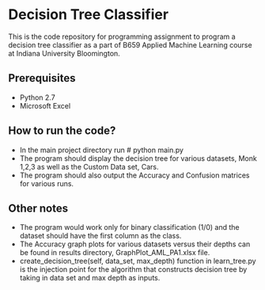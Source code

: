 # Decision Tree Classifier

This is the code repository for programming assignment to program a decision tree classifier as a part of
B659 Applied Machine Learning course at Indiana University Bloomington.

## Prerequisites
- Python 2.7
- Microsoft Excel

## How to run the code?
- In the main project directory run # python main.py
- The program should display the decision tree for various datasets, Monk 1,2,3 as well as the Custom Data set, Cars.
- The program should also output the Accuracy and Confusion matrices for various runs.

## Other notes
- The program would work only for binary classification (1/0) and the dataset should have the first column as the class.
- The Accuracy graph plots for various datasets versus their depths can be found in results directory,
GraphPlot_AML_PA1.xlsx file.
- create_decision_tree(self, data_set, max_depth) function in learn_tree.py is the injection point for the algorithm
that constructs decision tree by taking in data set and max depth as inputs.